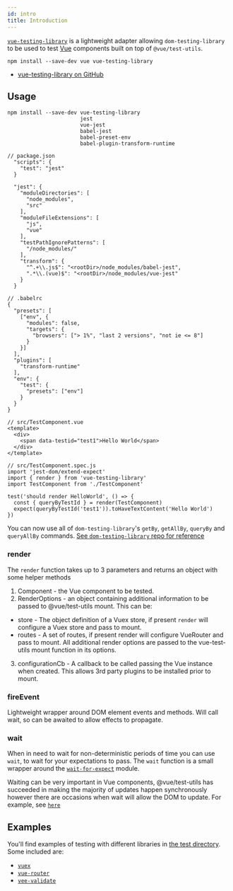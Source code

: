 ```yaml
---
id: intro
title: Introduction
---
```


[`vue-testing-library`][gh] is a lightweight adapter allowing
`dom-testing-library` to be used to test [Vue](https://vuejs.org/) components
built on top of `@vue/test-utils`.

```
npm install --save-dev vue vue-testing-library
```

- [vue-testing-library on GitHub][gh]

## Usage

```
npm install --save-dev vue-testing-library
                       jest
                       vue-jest
                       babel-jest
                       babel-preset-env
                       babel-plugin-transform-runtime
```

```
// package.json
  "scripts": {
    "test": "jest"
  }

  "jest": {
    "moduleDirectories": [
      "node_modules",
      "src"
    ],
    "moduleFileExtensions": [
      "js",
      "vue"
    ],
    "testPathIgnorePatterns": [
      "/node_modules/"
    ],
    "transform": {
      "^.+\\.js$": "<rootDir>/node_modules/babel-jest",
      ".*\\.(vue)$": "<rootDir>/node_modules/vue-jest"
    }
  }

// .babelrc
{
  "presets": [
    ["env", {
      "modules": false,
      "targets": {
        "browsers": ["> 1%", "last 2 versions", "not ie <= 8"]
      }
    }]
  ],
  "plugins": [
    "transform-runtime"
  ],
  "env": {
    "test": {
      "presets": ["env"]
    }
  }
}

// src/TestComponent.vue
<template>
  <div>
    <span data-testid="test1">Hello World</span>
  </div>
</template>

// src/TestComponent.spec.js
import 'jest-dom/extend-expect'
import { render } from 'vue-testing-library'
import TestComponent from './TestComponent'

test('should render HelloWorld', () => {
  const { queryByTestId } = render(TestComponent)
  expect(queryByTestId('test1')).toHaveTextContent('Hello World')
})
```

You can now use all of `dom-testing-library`'s `getBy`, `getAllBy`, `queryBy`
and `queryAllBy` commands.
[See `dom-testing-library` repo for reference](https://github.com/kentcdodds/dom-testing-library#usage)

### render

The `render` function takes up to 3 parameters and returns an object with some
helper methods

1. Component - the Vue component to be tested.
2. RenderOptions - an object containing additional information to be passed to
   @vue/test-utils mount. This can be:

- store - The object definition of a Vuex store, if present `render` will
  configure a Vuex store and pass to mount.
- routes - A set of routes, if present render will configure VueRouter and pass
  to mount. All additional render options are passed to the vue-test-utils mount
  function in its options.

3. configurationCb - A callback to be called passing the Vue instance when
   created. This allows 3rd party plugins to be installed prior to mount.

### fireEvent

Lightweight wrapper around DOM element events and methods. Will call wait, so
can be awaited to allow effects to propagate.

### wait

When in need to wait for non-deterministic periods of time you can use `wait`,
to wait for your expectations to pass. The `wait` function is a small wrapper
around the
[`wait-for-expect`](https://github.com/TheBrainFamily/wait-for-expect) module.

Waiting can be very important in Vue components, @vue/test-utils has succeeded
in making the majority of updates happen synchronously however there are
occasions when wait will allow the DOM to update. For example, see
[`here`](https://github.com/dfcook/vue-testing-library/tree/master/tests/__tests__/validate-plugin.js)

## Examples

You'll find examples of testing with different libraries in
[the test directory](https://github.com/dfcook/vue-testing-library/tree/master/tests/__tests__).
Some included are:

- [`vuex`](https://github.com/dfcook/vue-testing-library/tree/master/tests/__tests__/vuex.js)
- [`vue-router`](https://github.com/dfcook/vue-testing-library/tree/master/tests/__tests__/vue-router.js)
- [`vee-validate`](https://github.com/dfcook/vue-testing-library/tree/master/tests/__tests__/validate-plugin.js)

[gh]: https://github.com/dfcook/vue-testing-library

